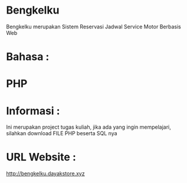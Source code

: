# Bengkelku
Bengkelku merupakan Sistem Reservasi Jadwal Service Motor Berbasis Web

# Bahasa :
# PHP

# Informasi :
Ini merupakan project tugas kuliah, jika ada yang ingin mempelajari, 
silahkan download FILE PHP beserta SQL nya

# URL Website :
http://bengkelku.dayakstore.xyz
